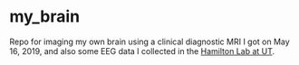 # my_brain
Repo for imaging my own brain using a clinical diagnostic MRI I got on May 16, 2019, and also some EEG data I collected in the [Hamilton Lab at UT](https://csd.utexas.edu/research/hamilton-lab).
